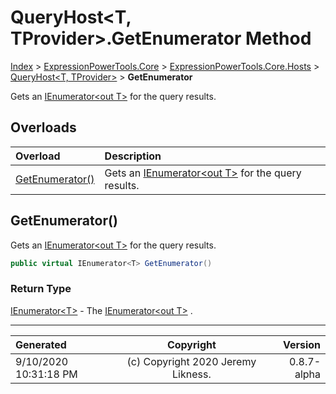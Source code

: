 ﻿# QueryHost&lt;T, TProvider>.GetEnumerator Method

[Index](../index.md) > [ExpressionPowerTools.Core](ExpressionPowerTools.Core.a.md) > [ExpressionPowerTools.Core.Hosts](ExpressionPowerTools.Core.Hosts.n.md) > [QueryHost<T, TProvider>](ExpressionPowerTools.Core.Hosts.QueryHost`2.cs.md) > **GetEnumerator**

Gets an [IEnumerator&lt;out T>](https://docs.microsoft.com/dotnet/api/system.collections.generic.ienumerator-1) for the query results.

## Overloads

| Overload | Description |
| :-- | :-- |
| [GetEnumerator()](#getenumerator) | Gets an [IEnumerator&lt;out T>](https://docs.microsoft.com/dotnet/api/system.collections.generic.ienumerator-1) for the query results. |
## GetEnumerator()

Gets an [IEnumerator&lt;out T>](https://docs.microsoft.com/dotnet/api/system.collections.generic.ienumerator-1) for the query results.

```csharp
public virtual IEnumerator<T> GetEnumerator()
```

### Return Type

 [IEnumerator&lt;T>](https://docs.microsoft.com/dotnet/api/system.collections.generic.ienumerator-1)  - The [IEnumerator&lt;out T>](https://docs.microsoft.com/dotnet/api/system.collections.generic.ienumerator-1) .



---

| Generated | Copyright | Version |
| :-- | :-: | --: |
| 9/10/2020 10:31:18 PM | (c) Copyright 2020 Jeremy Likness. | 0.8.7-alpha |
